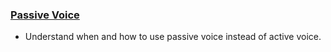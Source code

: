 ### [Passive Voice](/english/grammar/summary/passive_voice.md)

- Understand when and how to use passive voice instead of active voice.
